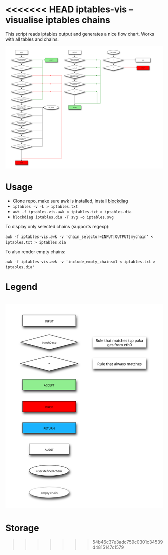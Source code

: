 <<<<<<< HEAD
iptables-vis – visualise iptables chains
========================================

This script reads iptables output and generates a nice flow chart. Works with all tables and chains.

![Example](doc/example.svg)

Usage
=====
- Clone repo, make sure awk is installed, install [blockdiag](http://blockdiag.com)
- `iptables -v -L > iptables.txt`
- `awk -f iptables-vis.awk < iptables.txt > iptables.dia`
- `blockdiag iptables.dia -T svg -o iptables.svg`

To display only selected chains (supports regexp):

`awk -f iptables-vis.awk -v 'chain_selector=INPUT|OUTPUT|mychain' < iptables.txt > iptables.dia`

To also render empty chains:

`awk -f iptables-vis.awk -v 'include_empty_chains=1 < iptables.txt > iptables.dia'`

Legend
======

![Legend](doc/legend.svg)
=======
# Storage
>>>>>>> 54b46c37e3adc759c0301c34539d4815147c1579
